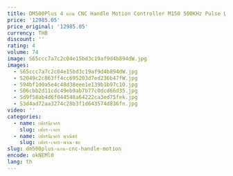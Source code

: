 ```yaml
---
title: DM500Plus 4 แกน CNC Handle Motion Controller M150 500KHz Pulse U-disk อ่าน G-CODE สําหรับ Stepper Motor CNC แกะสลักระบบควบคุม
price: '12985.05'
price_original: '12985.05'
currency: THB
discount: ''
rating: 4
volume: 74
image: S65ccc7a7c2c04e15bd3c19af9d4b894dW.jpg
images:
  - S65ccc7a7c2c04e15bd3c19af9d4b894dW.jpg
  - S2049c2c863ff4cc695203d7ed236b47fW.jpg
  - S94bf1d0a5e4c48d38eee1e139b1b97c1O.jpg
  - S06cbb2d11cdc49eb9ab7b77c0dcd66d35.jpg
  - Sd9f58ab4d6f044548a64222ca3ed75fek.jpg
  - S3d4ad72aa3274c28b3f1d643574d836fn.jpg
video: ''
categories:
  - name: เฟอร์นิเจอร์
    slug: เฟอร-เจอร
  - name: เฟอร์นิเจอร์ พาณิชย์
    slug: เฟอร-เจอร-พาณ-ชย
slug: dm500plus-แกน-cnc-handle-motion
encode: okNEMl0
lang: th
---
```

  